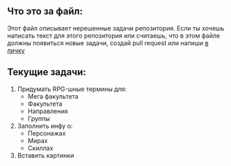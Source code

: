 ## Что это за файл:
Этот файл описывает нерешенные задачи репозитория.
Если ты хочешь написать текст для этого репозитория или считаешь, что в этом файле должны появиться новые задачи, создай pull request или напиши [в личку](https://vk.com/gibito)

## Текущие задачи:
1. Придумать RPG-шные термины для:
    - Мега факультета
    - Факультета
    - Направления
    - Группы
1. Заполнить инфу о:
    - Персонажах
    - Мирах
    - Скиллах
1. Вставить картинки
